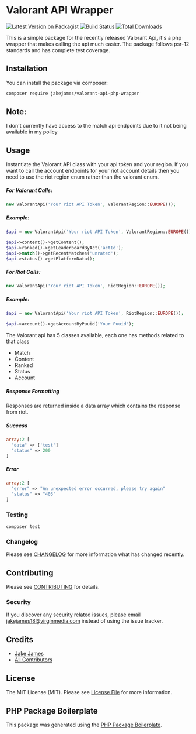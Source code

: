 # Valorant API Wrapper

[![Latest Version on Packagist](https://img.shields.io/packagist/v/jakejames/valorant-api-php-wrapper.svg?style=flat-square)](https://packagist.org/packages/jakejames/valorant-api-php-wrapper)
[![Build Status](https://travis-ci.com/JakeJames97/valorant-api-php-wrapper.svg?token=RZLqTCZSeqTmbxpWj5Dg&branch=master)](https://travis-ci.com/JakeJames97/valorant-api-php-wrapper)
[![Total Downloads](https://img.shields.io/packagist/dt/jakejames/valorant-api-php-wrapper.svg?style=flat-square)](https://packagist.org/packages/jakejames/valorant-api-php-wrapper)

This is a simple package for the recently released Valorant Api, it's a php wrapper that makes calling the api much easier.
The package follows psr-12 standards and has complete test coverage.

## Installation

You can install the package via composer:

```bash
composer require jakejames/valorant-api-php-wrapper
```

## Note:
I don't currently have access to the match api endpoints due to it not being available in my policy

## Usage
Instantiate the Valorant API class with your api token and your region.
If you want to call the account endpoints for your riot account details then you need to use the riot region enum rather than the valorant enum.

##### For Valorant Calls:
``` php
new ValorantApi('Your riot API Token', ValorantRegion::EUROPE());
```

##### Example:
``` php
$api = new ValorantApi('Your riot API Token', ValorantRegion::EUROPE());

$api->content()->getContent();
$api->ranked()->getLeaderboardByAct('actId');
$api->match()->getRecentMatches('unrated');
$api->status()->getPlatformData();
```

##### For Riot Calls:
``` php
new ValorantApi('Your riot API Token', RiotRegion::EUROPE());
```

##### Example:
``` php
$api = new ValorantApi('Your riot API Token', RiotRegion::EUROPE());

$api->account()->getAccountByPuuid('Your Puuid');
```
The Valorant api has 5 classes available, each one has methods related to that class
- Match
- Content
- Ranked
- Status
- Account

##### Response Formatting
Responses are returned inside a data array which contains the response from riot.
##### Success
``` php
array:2 [
  "data" => ['test']
  "status" => 200
]
```
##### Error
``` php
array:2 [
  "error" => "An unexpected error occurred, please try again"
  "status" => "403"
]
```

### Testing

``` bash
composer test
```

### Changelog

Please see [CHANGELOG](CHANGELOG.md) for more information what has changed recently.

## Contributing

Please see [CONTRIBUTING](CONTRIBUTING.md) for details.

### Security

If you discover any security related issues, please email jakejames18@virginmedia.com instead of using the issue tracker.

## Credits

- [Jake James](https://github.com/jakejames)
- [All Contributors](../../contributors)

## License

The MIT License (MIT). Please see [License File](LICENSE.md) for more information.

## PHP Package Boilerplate

This package was generated using the [PHP Package Boilerplate](https://laravelpackageboilerplate.com).
